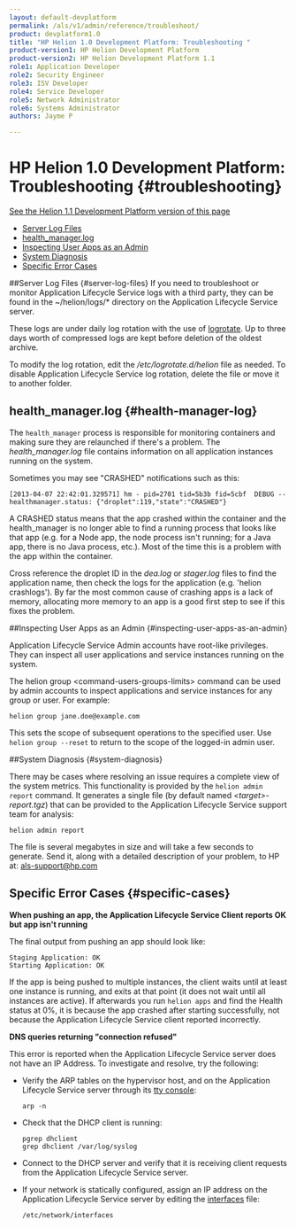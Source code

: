 ```yaml
---
layout: default-devplatform
permalink: /als/v1/admin/reference/troubleshoot/
product: devplatform1.0
title: "HP Helion 1.0 Development Platform: Troubleshooting "
product-version1: HP Helion Development Platform
product-version2: HP Helion Development Platform 1.1
role1: Application Developer
role2: Security Engineer
role3: ISV Developer 
role4: Service Developer
role5: Network Administrator
role6: Systems Administrator 
authors: Jayme P

---
```

<!--PUBLISHED-->

# HP Helion 1.0 Development Platform: Troubleshooting {#troubleshooting}
[See the Helion 1.1 Development Platform version of this page](/helion/devplatform/1.1/als/admin/reference/troubleshoot/)

- [Server Log Files](#server-log-files)
-   [health\_manager.log](#health-manager-log)
-   [Inspecting User Apps as an Admin](#inspecting-user-apps-as-an-admin)
-   [System Diagnosis](#system-diagnosis)
-   [Specific Error Cases](#specific-cases)

##Server Log Files {#server-log-files}
If you need to troubleshoot or monitor Application Lifecycle Service logs with a third party,
they can be found in the \~/helion/logs/\* directory on the Application Lifecycle Service
server.

These logs are under daily log rotation with the use of
[logrotate](http://manpages.ubuntu.com/manpages/man8/logrotate.8).
Up to three days worth of compressed logs are kept before deletion of
the oldest archive.

To modify the log rotation, edit the */etc/logrotate.d/helion* file as
needed. To disable Application Lifecycle Service log rotation, delete the file or move it to
another folder.

## health\_manager.log {#health-manager-log}

The `health_manager` process is responsible for
monitoring containers and making sure they are relaunched if there's a
problem. The *health\_manager.log* file contains information on all
application instances running on the system.

Sometimes you may see "CRASHED" notifications such as this:

    [2013-04-07 22:42:01.329571] hm - pid=2701 tid=5b3b fid=5cbf  DEBUG -- healthmanager.status: {"droplet":119,"state":"CRASHED"}

A CRASHED status means that the app crashed within the container and the
health\_manager is no longer able to find a running process that looks
like that app (e.g. for a Node app, the node process isn't running; for
a Java app, there is no Java process, etc.). Most of the time this is a
problem with the app within the container.

Cross reference the droplet ID in the *dea.log* or *stager.log* files to
find the application name, then check the logs for the application (e.g.
'helion crashlogs'). By far the most common cause of crashing apps is
a lack of memory, allocating more memory to an app is a good first step
to see if this fixes the problem.

##Inspecting User Apps as an Admin {#inspecting-user-apps-as-an-admin}

Application Lifecycle Service Admin accounts have root-like privileges. They can inspect all
user applications and service instances running on the system.

The helion group \<command-users-groups-limits\> command can be used
by admin accounts to inspect applications and service instances for any
group or user. For example:

    helion group jane.doe@example.com

This sets the scope of subsequent operations to the specified user. Use
`helion group --reset` to return to the scope of
the logged-in admin user.

##System Diagnosis {#system-diagnosis}

There may be cases where resolving an issue requires a complete view of
the system metrics. This functionality is provided by the
`helion admin report` command. It generates a
single file (by default named *\<target\>-report.tgz*) that can be
provided to the Application Lifecycle Service support team for analysis:

    helion admin report

The file is several megabytes in size and will take a few seconds to
generate. Send it, along with a detailed description of your problem, to
HP at: [als-support@hp.com](mailto:als-support@hp.com)

## Specific Error Cases {#specific-cases}

**When pushing an app, the Application Lifecycle Service Client reports OK but app isn't running**

The final output from pushing an app should look like:

    Staging Application: OK
    Starting Application: OK

If the app is being pushed to multiple instances, the client waits
until at least one instance is running, and exits at that point (it
does not wait until all instances are active). If afterwards you run
`helion apps` and find the Health status at 0%,
it is because the app crashed after starting successfully, not because
the Application Lifecycle Service client reported incorrectly.

**DNS queries returning "connection refused"**

This error is reported when the Application Lifecycle Service server does not have an IP
Address. To investigate and resolve, try the following:

-   Verify the ARP tables on the hypervisor host, and on the Application Lifecycle Service server through its [tty console](/als/v1/user/reference/glossary/#term-tty-console):

        arp -n

-   Check that the DHCP client is running:

        pgrep dhclient
        grep dhclient /var/log/syslog

-   Connect to the DHCP server and verify that it is receiving client requests from the Application Lifecycle Service server.

-   If your network is statically configured, assign an IP address on the Application Lifecycle Service server by editing the [interfaces](http://manpages.ubuntu.com/manpages/man5/interfaces.5) file:

        /etc/network/interfaces
